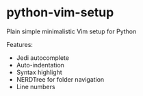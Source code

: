 # python-vim-setup
Plain simple minimalistic Vim setup for Python

Features:

- Jedi autocomplete
- Auto-indentation
- Syntax highlight
- NERDTree for folder navigation
- Line numbers
